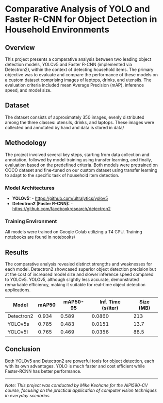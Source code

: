 # Comparative Analysis of YOLO and Faster R-CNN for Object Detection in Household Environments

## Overview
This project presents a  comparative analysis between two leading object detection models, YOLOv5 and Faster R-CNN (implemented via Detectron2), within the context of detecting household items. The primary objective was to evaluate and compare the performance of these models on a custom dataset comprising images of laptops, drinks, and utensils. The evaluation criteria included mean Average Precision (mAP), inference speed, and model size.

## Dataset
The dataset consists of approximately 350 images, evenly distributed among the three classes: utensils, drinks, and laptops. These images were collected and annotated by hand and data is stored in data/

## Methodology
The project involved several key steps, starting from data collection and annotation, followed by model training using transfer learning, and finally, evaluation based on the predefined criteria. Both models were pretrained on COCO dataset and fine-tuned on our custom dataset using transfer learning to adapt to the specific task of household item detection.

### Model Architectures
- **YOLOv5:** - https://github.com/ultralytics/yolov5
- **Detectron2 (Faster R-CNN):** - https://github.com/facebookresearch/detectron2

### Training Environment
All models were trained on Google Colab utilizing a T4 GPU. Training notebooks are found in notebooks/

## Results
The comparative analysis revealed distinct strengths and weaknesses for each model. Detectron2 showcased superior object detection precision but at the cost of increased model size and slower inference speed compared to YOLOv5. YOLOv5, although slightly less accurate, demonstrated remarkable efficiency, making it suitable for real-time object detection applications.

| Model       | mAP50 | mAP50-95 | Inf. Time (s/iter) | Size (MB) |
|-------------|-------|----------|--------------------|-----------|
| Detectron2  | 0.934 | 0.589    | 0.0860             | 213       |
| YOLOv5s     | 0.785 | 0.483    | 0.0151             | 13.7      |
| YOLOv5l     | 0.765 | 0.469    | 0.0356             | 88.5      |

## Conclusion
Both YOLOv5 and Detectron2 are powerful tools for object detection, each with its own advantages. YOLO is much faster and cost efficient while Faster-RCNN has better performance.

---

*Note: This project was conducted by Mike Keohane for the AIPI590-CV course, focusing on the practical application of computer vision techniques in everyday scenarios.*